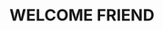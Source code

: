 ---
title: "WELCOME FRIEND"
image: https://images.unsplash.com/photo-1526716173434-a1b560f2065d?ixlib=rb-1.2.1&ixid=MnwxMjA3fDB8MHxwaG90by1wYWdlfHx8fGVufDB8fHx8&auto=format&fit=crop&w=687&q=80
---